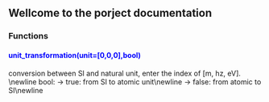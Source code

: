 ## Wellcome to the porject documentation



### Functions
#### <span style="color:blue">unit_transformation(unit=[0,0,0],bool)</span>
conversion between SI and natural unit, enter the index of [m, hz, eV]. \newline
bool: -> true: from SI to atomic unit\newline
      -> false: from atomic to SI\newline



```markdown

```

